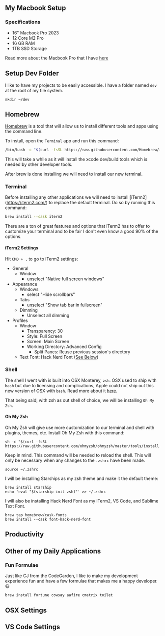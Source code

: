 ## My Macbook Setup

### Specifications
- 16" Macbook Pro 2023
- 12 Core M2 Pro
- 16 GB RAM
- 1TB SSD Storage

Read more about the Macbook Pro that I have [here](https://everymac.com/systems/apple/macbook_pro/macbook-pro-silicon-faq/)


## Setup Dev Folder
I like to have my projects to be easily accessible. I have a folder named `dev` at the root of my file system.

```
mkdir ~/dev
```

## Homebrew

[Homebrew](https://brew.sh/) is a tool that will allow us to install different tools and apps using the command line.

To install, open the `Terminal` app and run this command:

```sh
/bin/bash -c "$(curl -fsSL https://raw.githubusercontent.com/Homebrew/install/HEAD/install.sh)"
```

This will take a while as it will install the xcode dev/build tools which is needed by other developer tools.

After brew is done installing we will need to install our new terminal.

### Terminal
Before installing any other applications we will need to install [iTerm2] (https://iterm2.com/) to replace the default terminal. Do so by running this command: 

```sh
brew install --cask iterm2
```

There are a ton of great features and options that iTerm2 has to offer to customize your terminal and to be fair I don't even know a good 90% of the options.

#### iTerm2 Settings
Hit `CMD + ,` to go to iTerm2 settings: 
- General
    - Window
        - unselect "Native full screen windows"
- Appearance
    - Windows
        - select "Hide scrollbars"
    - Tabs
        - unselect "Show tab bar in fullscreen"
    - Dimming
        - Unselect all dimming
- Profiles
    - Window
        - Transparency: 30
        - Style: Full Screen
        - Screen: Main Screen
        - Working Directory: Advanced Config
            - Split Panes: Reuse previous session's directory
    - Text
        Font: Hack Nerd Font ([See Below](#oh-my-zsh))
### Shell
The shell I went with is built into OSX Monterey, `zsh`. OSX used to ship with `bash` but due to licensing and complications, Apple could not ship out this new version of OSX with `bash`. Read more about it [here](#). 

That being said, with zsh as out shell of choice, we will be installing `Oh My Zsh`. 
#### Oh My Zsh
Oh My Zsh will give use more customization to our terminal and shell with plugins, themes, etc. Install Oh My Zsh with this command:

```
sh -c "$(curl -fsSL https://raw.githubusercontent.com/ohmyzsh/ohmyzsh/master/tools/install.sh)"
```

Keep in mind. This command will be needed to reload the shell. This will only be necessary when any changes to the `.zshrc` have been made.
```
source ~/.zshrc
```

I will be installing Starships as my zsh theme and  make it the default theme:
```
brew install starship
echo 'eval "$(starship init zsh)"' >> ~/.zshrc
```
I will also be installing Hack Nerd Font as my iTerm2, VS Code, and Sublime Text Font. 
```
brew tap homebrew/cask-fonts
brew install --cask font-hack-nerd-font
```



## Productivity

## Other of my Daily Applications

### Fun Formulae
Just like CJ from the CodeGarden, I like to make my development experience fun and have a few formulae that makes me a happy developer. 😃
```
brew install fortune cowsay aafire cmatrix toilet
```
## OSX Settings


## VS Code Settings
